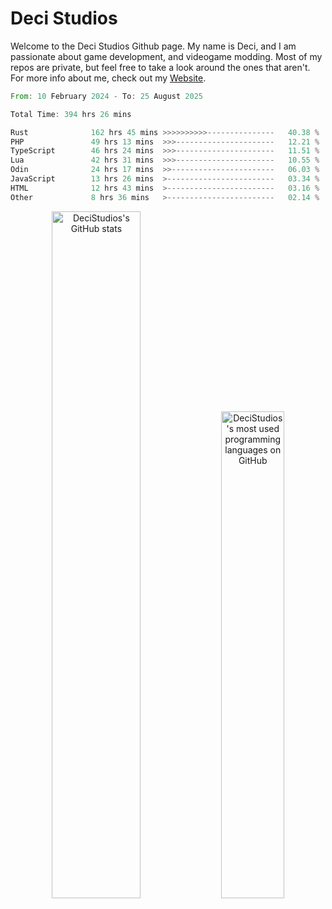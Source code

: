 # Deci Studios
Welcome to the Deci Studios Github page. My name is Deci, and I am passionate about game development, and videogame modding. Most of my repos are private, but feel free to take a look around the ones that aren't.
For more info about me, check out my <a href="https://decidev.co.uk" target="_blank">Website</a>.
<!--START_SECTION:waka-->

```rust
From: 10 February 2024 - To: 25 August 2025

Total Time: 394 hrs 26 mins

Rust              162 hrs 45 mins >>>>>>>>>>---------------   40.38 %
PHP               49 hrs 13 mins  >>>----------------------   12.21 %
TypeScript        46 hrs 24 mins  >>>----------------------   11.51 %
Lua               42 hrs 31 mins  >>>----------------------   10.55 %
Odin              24 hrs 17 mins  >>-----------------------   06.03 %
JavaScript        13 hrs 26 mins  >------------------------   03.34 %
HTML              12 hrs 43 mins  >------------------------   03.16 %
Other             8 hrs 36 mins   >------------------------   02.14 %
```

<!--END_SECTION:waka-->
<p align="center">
  <a href="https://github.com/anuraghazra/github-readme-stats" target="_blank"><img src="https://github-readme-stats.vercel.app/api?username=decistudios&show_icons=true&count_private=true&theme=omni&hide_border=true" alt="DeciStudios's GitHub stats" width="53.1%" /></a>
  <a href="https://github.com/anuraghazra/github-readme-stats" target="_blank"><img width="44.7%" src="https://github-readme-stats.vercel.app/api/top-langs/?username=decistudios&theme=omni&layout=compact&hide_border=true&langs_count=6" alt="DeciStudios's most used programming languages on GitHub" /></a>
</p>


